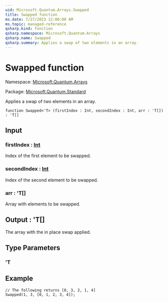 ```yaml
---
uid: Microsoft.Quantum.Arrays.Swapped
title: Swapped function
ms.date: 7/27/2023 12:00:00 AM
ms.topic: managed-reference
qsharp.kind: function
qsharp.namespace: Microsoft.Quantum.Arrays
qsharp.name: Swapped
qsharp.summary: Applies a swap of two elements in an array.
---
```


# Swapped function

Namespace: [Microsoft.Quantum.Arrays](xref:Microsoft.Quantum.Arrays)

Package: [Microsoft.Quantum.Standard](https://nuget.org/packages/Microsoft.Quantum.Standard)


Applies a swap of two elements in an array.

```qsharp
function Swapped<'T> (firstIndex : Int, secondIndex : Int, arr : 'T[]) : 'T[]
```


## Input

### firstIndex : [Int](xref:microsoft.quantum.qsharp.valueliterals#int-literals)

Index of the first element to be swapped.


### secondIndex : [Int](xref:microsoft.quantum.qsharp.valueliterals#int-literals)

Index of the second element to be swapped.


### arr : 'T[]

Array with elements to be swapped.



## Output : 'T[]

The array with the in place swap applied.

## Type Parameters

### 'T



## Example

```qsharp// The following returns [0, 3, 2, 1, 4]Swapped(1, 3, [0, 1, 2, 3, 4]);```